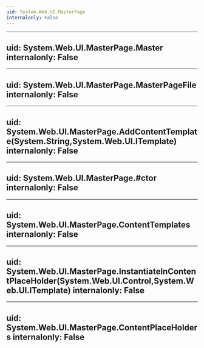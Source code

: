 ```yaml
---
uid: System.Web.UI.MasterPage
internalonly: False
---
```


---
uid: System.Web.UI.MasterPage.Master
internalonly: False
---

---
uid: System.Web.UI.MasterPage.MasterPageFile
internalonly: False
---

---
uid: System.Web.UI.MasterPage.AddContentTemplate(System.String,System.Web.UI.ITemplate)
internalonly: False
---

---
uid: System.Web.UI.MasterPage.#ctor
internalonly: False
---

---
uid: System.Web.UI.MasterPage.ContentTemplates
internalonly: False
---

---
uid: System.Web.UI.MasterPage.InstantiateInContentPlaceHolder(System.Web.UI.Control,System.Web.UI.ITemplate)
internalonly: False
---

---
uid: System.Web.UI.MasterPage.ContentPlaceHolders
internalonly: False
---
